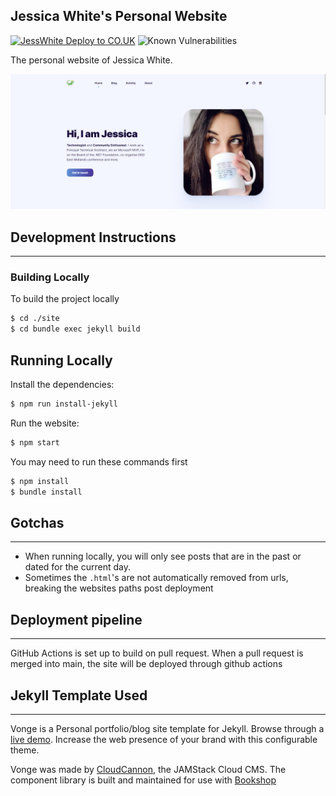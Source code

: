 
## Jessica White's Personal Website

[![JessWhite Deploy to CO.UK](https://github.com/wordshaker/jesswhite/actions/workflows/deploy.yml/badge.svg?branch=main)](https://github.com/wordshaker/jesswhite/actions/workflows/deploy.yml)
![Known Vulnerabilities](https://snyk.io/test/github/wordshaker/jesswhite/badge.svg)

The personal website of Jessica White.

![Jessica White Screenshot](./site/images/screenshot.png)

## Development Instructions
---
### Building Locally

To build the project locally

~~~bash
$ cd ./site
$ cd bundle exec jekyll build
~~~

## Running Locally

Install the dependencies:

~~~bash
$ npm run install-jekyll
~~~

Run the website:

~~~bash
$ npm start
~~~

You may need to run these commands first 

~~~bash
$ npm install
$ bundle install
~~~

## Gotchas
----
- When running locally, you will only see posts that are in the past or dated for the current day.
- Sometimes the `.html`'s are not automatically removed from urls, breaking the websites paths post deployment

## Deployment pipeline
---
GitHub Actions is set up to build on pull request. When a pull request is merged into main, the site will be deployed through github actions

## Jekyll Template Used
---
Vonge is a Personal portfolio/blog site template for Jekyll. Browse through a [live demo](https://jazzed-kale.cloudvent.net/).
Increase the web presence of your brand with this configurable theme.

Vonge was made by [CloudCannon](http://cloudcannon.com/), the JAMStack Cloud CMS.
The component library is built and maintained for use with [Bookshop](https://github.com/cloudcannon/bookshop/)